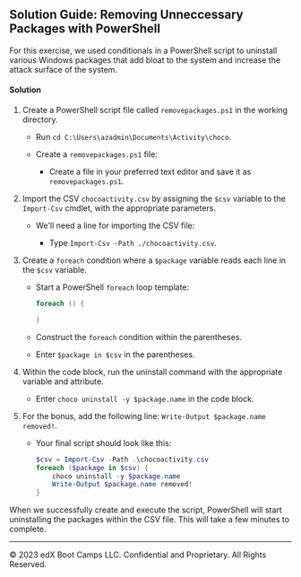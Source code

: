 ## Solution Guide: Removing Unneccessary Packages with PowerShell

For this exercise, we used conditionals in a PowerShell script to uninstall various Windows packages that add bloat to the system and increase the attack surface of the system. 

#### Solution 

1. Create a PowerShell script file called `removepackages.ps1` in the working directory.

    - Run `cd C:\Users\azadmin\Documents\Activity\choco`.

    - Create a `removepackages.ps1` file:

        - Create a file in your preferred text editor and save it as `removepackages.ps1`.

2. Import the CSV `chocoactivity.csv` by assigning the `$csv` variable to the `Import-Csv` cmdlet, with the appropriate parameters.

    - We'll need a line for importing the CSV file:

        - Type `Import-Csv -Path ./chocoactivity.csv`.           

3. Create a `foreach` condition where a `$package` variable reads each line in the `$csv` variable.

    - Start a PowerShell `foreach` loop template:

        ```PowerShell
        foreach () {

        }
        ```

    - Construct the `foreach` condition within the parentheses.

    - Enter `$package in $csv` in the parentheses.

4. Within the code block, run the uninstall command with the appropriate variable and attribute.

    - Enter `choco uninstall -y $package.name` in the code block.

5. For the bonus, add the following line: `Write-Output $package.name removed!`.

    - Your final script should look like this:

        ```PowerShell
        $csv = Import-Csv -Path .\chocoactivity.csv
        foreach ($package in $csv) {
            choco uninstall -y $package.name
            Write-Output $package.name removed!
        }
        ```

When we successfully create and execute the script, PowerShell will start uninstalling the packages within the CSV file. This will take a few minutes to complete.

---

© 2023 edX Boot Camps LLC. Confidential and Proprietary. All Rights Reserved.